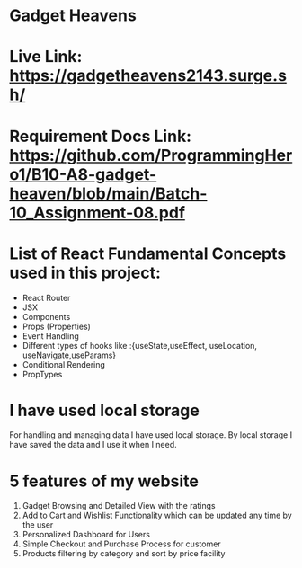 # Gadget Heavens

# Live Link: https://gadgetheavens2143.surge.sh/

# Requirement Docs Link: https://github.com/ProgrammingHero1/B10-A8-gadget-heaven/blob/main/Batch-10_Assignment-08.pdf

# List of React Fundamental Concepts used in this project:
- React Router
- JSX
- Components
- Props (Properties)
- Event Handling
- Different types of hooks like :{useState,useEffect, useLocation, useNavigate,useParams}
- Conditional Rendering
- PropTypes

# I have used local storage 
For handling and managing data I have used local storage. By local storage I have saved the data and I use it when I need.

# 5 features of my website

1. Gadget Browsing and Detailed View with the ratings
2. Add to Cart and Wishlist Functionality which can be updated any time by the user
3. Personalized Dashboard for Users
4. Simple Checkout and Purchase Process for customer
5. Products filtering by category and sort by price facility


